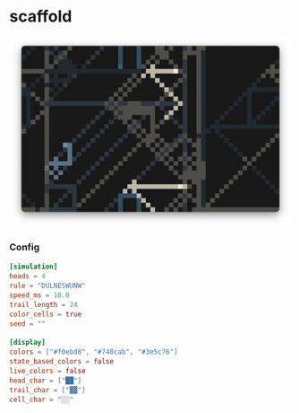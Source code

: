 # scaffold
![scaffold](/assets/trmt_v0_5_0_scaffold_example.webp)

### Config
```toml
[simulation]
heads = 4
rule = "DULNESWUNW"
speed_ms = 10.0
trail_length = 24
color_cells = true
seed = ""

[display]
colors = ["#f0ebd8", "#748cab", "#3e5c76"]
state_based_colors = false
live_colors = false
head_char = ["██"]
trail_char = ["▓▓"]
cell_char = "░░"
```